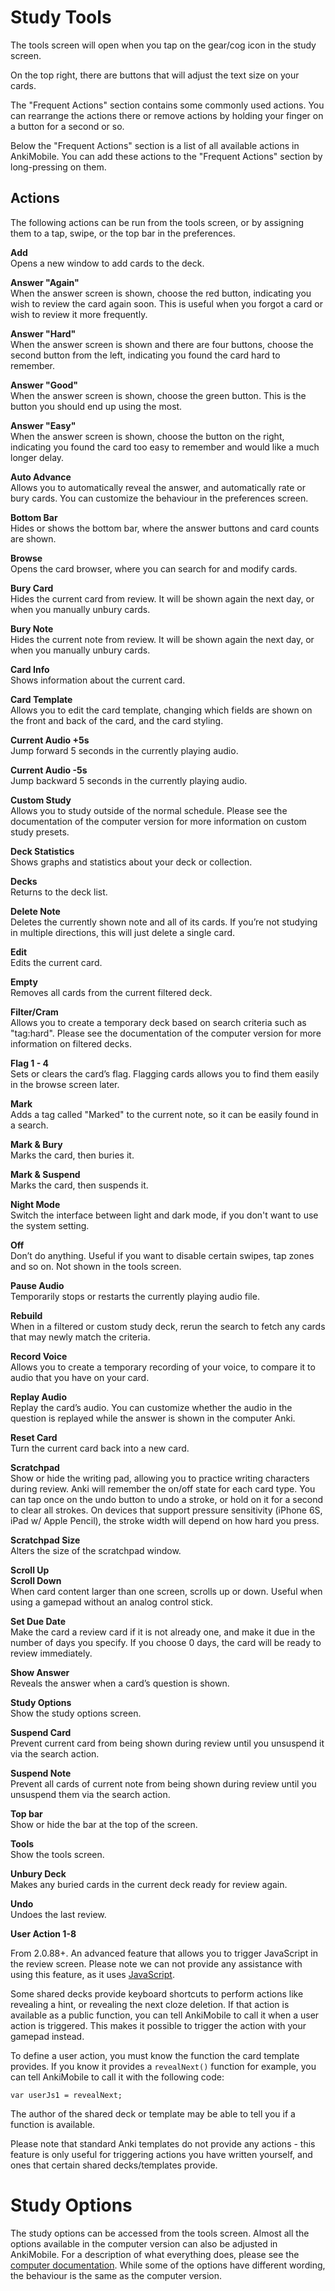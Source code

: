 # Study Tools

The tools screen will open when you tap on the gear/cog icon in the
study screen.

On the top right, there are buttons that will adjust the text size on
your cards.

The "Frequent Actions" section contains some commonly used actions. You
can rearrange the actions there or remove actions by holding your finger
on a button for a second or so.

Below the "Frequent Actions" section is a list of all available actions
in AnkiMobile. You can add these actions to the "Frequent Actions"
section by long-pressing on them.

## Actions

The following actions can be run from the tools screen, or by assigning
them to a tap, swipe, or the top bar in the preferences.

**Add**\
Opens a new window to add cards to the deck.

**Answer "Again"**\
When the answer screen is shown, choose the red button, indicating you
wish to review the card again soon. This is useful when you forgot a
card or wish to review it more frequently.

**Answer "Hard"**\
When the answer screen is shown and there are four buttons, choose the
second button from the left, indicating you found the card hard to
remember.

**Answer "Good"**\
When the answer screen is shown, choose the green button. This is the
button you should end up using the most.

**Answer "Easy"**\
When the answer screen is shown, choose the button on the right,
indicating you found the card too easy to remember and would like a much
longer delay.

**Auto Advance**\
Allows you to automatically reveal the answer, and automatically rate or
bury cards. You can customize the behaviour in the preferences screen.

**Bottom Bar**\
Hides or shows the bottom bar, where the answer buttons and card counts
are shown.

**Browse**\
Opens the card browser, where you can search for and modify cards.

**Bury Card**\
Hides the current card from review. It will be shown again the next day,
or when you manually unbury cards.

**Bury Note**\
Hides the current note from review. It will be shown again the next day,
or when you manually unbury cards.

**Card Info**\
Shows information about the current card.

**Card Template**\
Allows you to edit the card template, changing which fields are shown on
the front and back of the card, and the card styling.

**Current Audio +5s**\
Jump forward 5 seconds in the currently playing audio.

**Current Audio -5s**\
Jump backward 5 seconds in the currently playing audio.

**Custom Study**\
Allows you to study outside of the normal schedule. Please see the
documentation of the computer version for more information on custom
study presets.

**Deck Statistics**\
Shows graphs and statistics about your deck or collection.

**Decks**\
Returns to the deck list.

**Delete Note**\
Deletes the currently shown note and all of its cards. If you’re not
studying in multiple directions, this will just delete a single card.

**Edit**\
Edits the current card.

**Empty**\
Removes all cards from the current filtered deck.

**Filter/Cram**\
Allows you to create a temporary deck based on search criteria such as
"tag:hard". Please see the documentation of the computer version for
more information on filtered decks.

**Flag 1 - 4**\
Sets or clears the card’s flag. Flagging cards allows you to find them
easily in the browse screen later.

**Mark**\
Adds a tag called "Marked" to the current note, so it can be easily
found in a search.

**Mark & Bury**\
Marks the card, then buries it.

**Mark & Suspend**\
Marks the card, then suspends it.

**Night Mode**\
Switch the interface between light and dark mode, if you don't want to
use the system setting.

**Off**\
Don’t do anything. Useful if you want to disable certain swipes, tap
zones and so on. Not shown in the tools screen.

**Pause Audio**\
Temporarily stops or restarts the currently playing audio file.

**Rebuild**\
When in a filtered or custom study deck, rerun the search to fetch any
cards that may newly match the criteria.

**Record Voice**\
Allows you to create a temporary recording of your voice, to compare it
to audio that you have on your card.

**Replay Audio**\
Replay the card’s audio. You can customize whether the audio in the
question is replayed while the answer is shown in the computer Anki.

**Reset Card**\
Turn the current card back into a new card.

**Scratchpad**\
Show or hide the writing pad, allowing you to practice writing
characters during review. Anki will remember the on/off state for each
card type. You can tap once on the undo button to undo a stroke, or hold
on it for a second to clear all strokes. On devices that support
pressure sensitivity (iPhone 6S, iPad w/ Apple Pencil), the stroke width
will depend on how hard you press.

**Scratchpad Size**\
Alters the size of the scratchpad window.

**Scroll Up**\
**Scroll Down**\
When card content larger than one screen, scrolls up or down. Useful when using a gamepad without an analog control stick.

**Set Due Date**\
Make the card a review card if it is not already one, and make it due in
the number of days you specify. If you choose 0 days, the card will be
ready to review immediately.

**Show Answer**\
Reveals the answer when a card’s question is shown.

**Study Options**\
Show the study options screen.

**Suspend Card**\
Prevent current card from being shown during review until you unsuspend
it via the search action.

**Suspend Note**\
Prevent all cards of current note from being shown during review until
you unsuspend them via the search action.

**Top bar**\
Show or hide the bar at the top of the screen.

**Tools**\
Show the tools screen.

**Unbury Deck**\
Makes any buried cards in the current deck ready for review again.

**Undo**\
Undoes the last review.

**User Action 1-8**

From 2.0.88+. An advanced feature that allows you to trigger JavaScript in the review
screen. Please note we can not provide any assistance with using this feature, as it uses
[JavaScript](https://docs.ankiweb.net/templates/styling.html#javascript).

Some shared decks provide keyboard shortcuts to perform actions like revealing a hint,
or revealing the next cloze deletion. If that action is available as a public function,
you can tell AnkiMobile to call it when a user action is triggered. This makes it possible
to trigger the action with your gamepad instead.

To define a user action, you must know the function the card template provides. If you
know it provides a `revealNext()` function for example, you can tell AnkiMobile to call
it with the following code:

```
var userJs1 = revealNext;
```

The author of the shared deck or template may be able to tell you if a function is
available.

Please note that standard Anki templates do not provide any actions - this feature
is only useful for triggering actions you have written yourself, and ones that certain
shared decks/templates provide.

# Study Options

The study options can be accessed from the tools screen.
Almost all the options available in the computer version can also be
adjusted in AnkiMobile. For a description of what everything does,
please see the [computer documentation](https://docs.ankiweb.net/deck-options.html).
While some of the options have different wording, the behaviour is the
same as the computer version.

